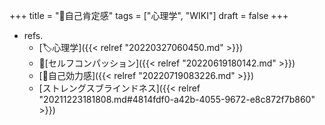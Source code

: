 +++
title = "📝自己肯定感"
tags = ["心理学", "WIKI"]
draft = false
+++

-   refs.
    -   [🏷心理学]({{< relref "20220327060450.md" >}})
    -   📝[セルフコンパッション]({{< relref "20220619180142.md" >}})
    -   [📝自己効力感]({{< relref "20220719083226.md" >}})
    -   [ストレングスブラインドネス]({{< relref "20211223181808.md#4814fdf0-a42b-4055-9672-e8c872f7b860" >}})
